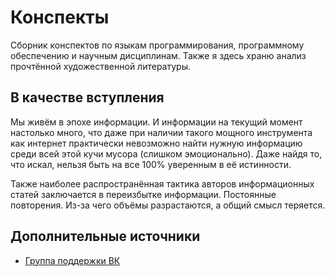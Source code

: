 # Конспекты

Сборник конспектов по языкам программирования, программному обеспечению и научным дисциплинам.
Также я здесь храню анализ прочтённой художественной литературы.

## В качестве вступления

Мы живём в эпохе информации.
И информации на текущий момент настолько много, что даже при наличии такого мощного инструмента как интернет практически невозможно найти нужную информацию среди всей этой кучи мусора (слишком эмоционально).
Даже найдя то, что искал, нельзя быть на все 100% уверенным в её истинности.

Также наиболее распространённая тактика авторов информационных статей заключается в переизбытке информации.
Постоянные повторения. Из-за чего объёмы разрастаются, а общий смысл теряется.

## Дополнительные источники
- [Группа поддержки ВК](https://vk.com/ip.knowledgebase)